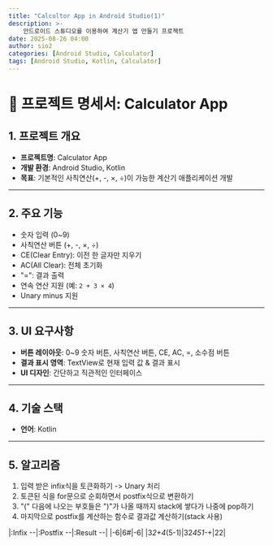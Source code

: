 ```yaml
---
title: "Calcultor App in Android Studio(1)"
description: >-
    안드로이드 스튜디오를 이용하여 계산기 앱 만들기 프로젝트
date: 2025-08-26 04:00
author: sio2
categories: [Android Studio, Calculator]
tags: [Android Studio, Kotlin, Calculator]
---
```


# 📌 프로젝트 명세서: Calculator App

## 1. 프로젝트 개요
- **프로젝트명**: Calculator App  
- **개발 환경**: Android Studio, Kotlin  
- **목표**: 기본적인 사칙연산(+, -, ×, ÷)이 가능한 계산기 애플리케이션 개발  

---

## 2. 주요 기능
- 숫자 입력 (0~9)  
- 사칙연산 버튼 (+, -, ×, ÷)  
- CE(Clear Entry): 이전 한 글자만 지우기 
- AC(All Clear): 전체 초기화
- "=": 결과 출력  
- 연속 연산 지원 (예: `2 + 3 × 4`)  
- Unary minus 지원

---

## 3. UI 요구사항
- **버튼 레이아웃**: 0~9 숫자 버튼, 사칙연산 버튼, CE, AC, =, 소수점 버튼  
- **결과 표시 영역**: TextView로 현재 입력 값 & 결과 표시  
- **UI 디자인**: 간단하고 직관적인 인터페이스  

---

## 4. 기술 스택
- **언어**: Kotlin  

-----

## 5. 알고리즘
1. 입력 받은 infix식을 토큰화하기 -> Unary 처리 
2. 토큰된 식을 for문으로 순회하면서 postfix식으로 변환하기
3. "(" 다음에 나오는 부호들은  ")"가 나올 때까지 stack에 쌓다가 나중에 pop하기 
4. 마지막으로 postfix를 계산하는 함수로 결과값 계산하기(stack 사용) 

|:Infix --|:Postfix --|:Result --|
|-6|6#|-6|
|3*2+4*(5-1)|32*451-*+|22| 


<br /><br /><br />   